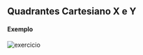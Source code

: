 ## Quadrantes Cartesiano X e Y



#### Exemplo



![exercicio](
https://github.com/LevyMatias/ImagensGithub/blob/main/img%20exercicios/C_sharp_oop_course/m%C3%B3dulo-3/QuadrantesCartesiano/Ex.Quadrantes.png
)